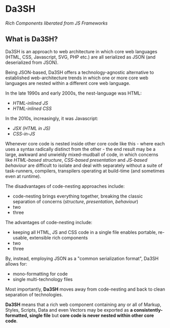# Da3SH
*Rich Components liberated from JS Frameworks*

## What is Da3SH?

Da3SH is an approach to web architecture in which core web languages (HTML, CSS, Javascript, SVG, PHP etc.) are all serialized as JSON (and deserialized from JSON).

Being JSON-based, Da3SH offers a technology-agnostic alternative to established web-architecture trends in which one or more core web languages are nested within a different core web language.

In the late 1990s and early 2000s, the nest-language was HTML:

 - *HTML-inlined JS*
 - *HTML-inlined CSS*

In the 2010s, increasingly, it was Javascript:

 - *JSX (HTML in JS)*
 - *CSS-in-JS*

Whenever core code is nested inside other core code like this - where each uses a syntax radically distinct from the other - the end result may be a large, awkward and unwieldy mixed-mudball of code, in which concerns like *HTML-based structure*, *CSS-based presentation* and *JS-based behaviour* are difficult to isolate and deal with separately without a suite of task-runners, compilers, transpilers operating at build-time (and sometimes even at runtime).

The disadvantages of code-nesting approaches include:

 - code-nesting brings everything together, breaking the classic separation of concerns (*structure*, *presentation*, *behaviour*)
 - two
 - three

The advantages of code-nesting include:

 - keeping all HTML, JS and CSS code in a single file enables portable, re-usable, extensible rich components
 - two
 - three

By, instead, employing JSON as a "common serialization format", Da3SH allows for:

- mono-formatting for code
- single multi-technology files

Most importantly, **Da3SH** moves away from code-nesting and back to clean separation of technologies.

**Da3SH** means that a rich web component containing any or all of Markup, Styles, Scripts, Data and even Vectors may be exported as **a consistently-formatted, single file** but **core code is never nested within other core code**.
